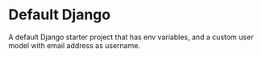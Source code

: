 # Default Django
A default Django starter project that has env variables, and a custom user model with email address as username.
